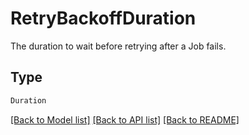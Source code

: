 # RetryBackoffDuration

The duration to wait before retrying after a Job fails.


## Type
```python
Duration
```


[[Back to Model list]](../../../README.md#models-v2-link) [[Back to API list]](../../../README.md#documentation-for-api-endpoints) [[Back to README]](../../../README.md)
